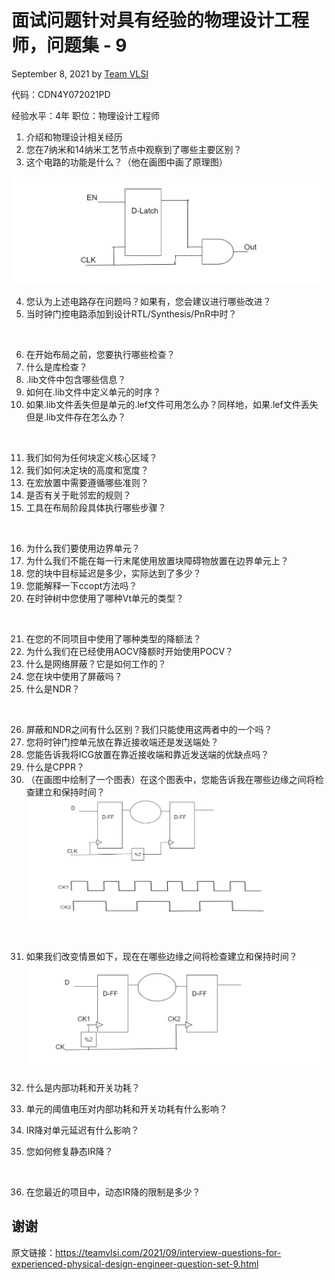 # 面试问题针对具有经验的物理设计工程师，问题集 - 9
September 8, 2021 by [Team VLSI](https://teamvlsi.com/author/team-vlsi)

代码：CDN4Y072021PD

经验水平：4年
职位：物理设计工程师

1. 介绍和物理设计相关经历
2. 您在7纳米和14纳米工艺节点中观察到了哪些主要区别？
3. 这个电路的功能是什么？（他在画图中画了原理图）

![alt text](icg_question.png)

4. 您认为上述电路存在问题吗？如果有，您会建议进行哪些改进？
5. 当时钟门控电路添加到设计RTL/Synthesis/PnR中时？
<br>

6. 在开始布局之前，您要执行哪些检查？
7. 什么是库检查？
8. .lib文件中包含哪些信息？
9. 如何在.lib文件中定义单元的时序？
10. 如果.lib文件丢失但是单元的.lef文件可用怎么办？同样地，如果.lef文件丢失但是.lib文件存在怎么办？
<br>

11. 我们如何为任何块定义核心区域？
12. 我们如何决定块的高度和宽度？
13. 在宏放置中需要遵循哪些准则？
14. 是否有关于毗邻宏的规则？
15. 工具在布局阶段具体执行哪些步骤？
<br>

16. 为什么我们要使用边界单元？
17. 为什么我们不能在每一行末尾使用放置块障碍物放置在边界单元上？
18. 您的块中目标延迟是多少，实际达到了多少？
19. 您能解释一下ccopt方法吗？
20. 在时钟树中您使用了哪种Vt单元的类型？
<br>

21. 在您的不同项目中使用了哪种类型的降额法？
22. 为什么我们在已经使用AOCV降额时开始使用POCV？
23. 什么是网络屏蔽？它是如何工作的？
24. 您在块中使用了屏蔽吗？
25. 什么是NDR？
<br>

26. 屏蔽和NDR之间有什么区别？我们只能使用这两者中的一个吗？
27. 您将时钟门控单元放在靠近接收端还是发送端处？
28. 您能告诉我将ICG放置在靠近接收端和靠近发送端的优缺点吗？
29. 什么是CPPR？
30. （在画图中绘制了一个图表）在这个图表中，您能告诉我在哪些边缘之间将检查建立和保持时间？
![alt text](question_set9_2.png)
<br>

31. 如果我们改变情景如下，现在在哪些边缘之间将检查建立和保持时间？
![alt text](question_set9_3.png)

32. 什么是内部功耗和开关功耗？
33. 单元的阈值电压对内部功耗和开关功耗有什么影响？
34. IR降对单元延迟有什么影响？
35. 您如何修复静态IR降？
<br>

36. 在您最近的项目中，动态IR降的限制是多少？


## 谢谢

原文链接：https://teamvlsi.com/2021/09/interview-questions-for-experienced-physical-design-engineer-question-set-9.html